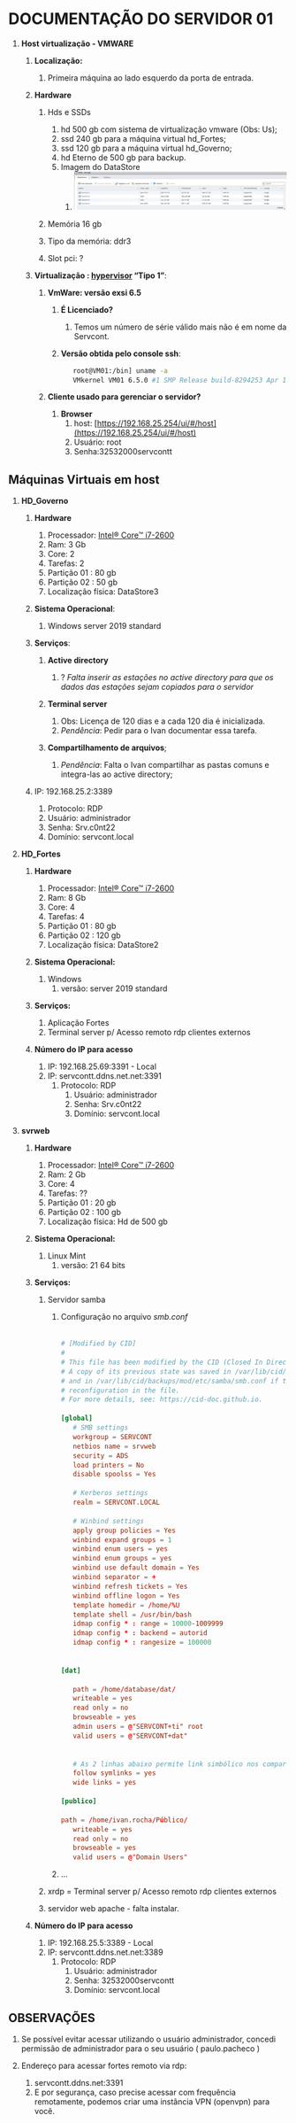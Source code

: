 # DOCUMENTAÇÃO DO SERVIDOR 01

1. **Host virtualização - VMWARE**
   1. **Localização:**
      1. Primeira máquina ao lado esquerdo da porta de entrada.

   2. **Hardware**

      1. Hds e SSDs
         1. hd 500 gb com sistema de virtualização vmware (Obs: Us);
         2. ssd 240 gb para a máquina virtual hd_Fortes;
         3. ssd 120 gb para a máquina virtual hd_Governo;
         4. hd Eterno de 500 gb para backup.
         5. Imagem do DataStore
            1. ![Link](../../img/DataStores_do_servidor_vmware.jpeg)

      2. Memória 16 gb
      3. Tipo da memória: ddr3
      4. Slot pci: ?

   3. **Virtualização : [hypervisor](https://www.vmware.com/topics/glossary/content/hypervisor.html#:~:text=A%20hypervisor%2C%20also%20known%20as,such%20as%20memory%20and%20processing.)  “Tipo 1”**:
      1. **VmWare: versão exsi 6.5**
         1. **É Licenciado?**
            1. Temos um número de série válido mais não é em nome da Servcont.

         2. **Versão obtida pelo console ssh**:

            ```sh
               root@VM01:/bin] uname -a
               VMkernel VM01 6.5.0 #1 SMP Release build-8294253 Apr 17 2018 19:05:39 x86_64 x86_64 x86_64 ESXi
            ```

      2. **Cliente usado para gerenciar o servidor?**
         1. **Browser**
            1. host: [https://192.168.25.254/ui/#/host](https://192.168.25.254/ui/#/host)
            2. Usuário: root
            3. Senha:32532000servcontt

## Máquinas Virtuais em host

1. **HD_Governo**
   1. **Hardware**
      1. Processador:  [Intel® Core™ i7-2600](https://www.intel.com.br/content/www/br/pt/products/sku/52213/intel-core-i72600-processor-8m-cache-up-to-3-80-ghz/specifications.html)
      2. Ram: 3 Gb
      3. Core: 2
      4. Tarefas: 2
      5. Partição 01 : 80 gb
      6. Partição 02 : 50 gb
      7. Localização física: DataStore3

   2. **Sistema Operacional**:
      1. Windows server 2019 standard

   3. **Serviços**:
      1. **Active directory**
         1. ? _Falta inserir as estações no active directory para que os dados das estações sejam copiados para o servidor_

      2. **Terminal server**
         1. Obs: Licença de 120 dias e a cada 120 dia é inicializada.
         2. _Pendência_: Pedir para o Ivan documentar essa tarefa.

      3. **Compartilhamento de arquivos**;
         1. _Pendência_: Falta o Ivan compartilhar as pastas comuns e integra-las ao active directory;

   4. IP: 192.168.25.2:3389
      1. Protocolo: RDP
      2. Usuário: administrador
      3. Senha: Srv.c0nt22
      4. Domínio: servcont.local

2. **HD_Fortes**
   1. **Hardware**
      1. Processador:  [Intel® Core™ i7-2600](https://www.intel.com.br/content/www/br/pt/products/sku/52213/intel-core-i72600-processor-8m-cache-up-to-3-80-ghz/specifications.html)
      2. Ram: 8 Gb
      3. Core: 4
      4. Tarefas: 4
      5. Partição 01 : 80 gb
      6. Partição 02 : 120 gb
      7. Localização física: DataStore2

   2. **Sistema Operacional:**
      1. Windows
         1. versão: server 2019 standard

   3. **Serviços:**
      1. Aplicação Fortes
      2. Terminal server p/ Acesso remoto rdp clientes externos

   4. **Número do IP para acesso**
      1. IP: 192.168.25.69:3391 - Local
      2. IP: servcontt.ddns.net.net:3391
         1. Protocolo: RDP
            1. Usuário: administrador
            2. Senha: Srv.c0nt22
            3. Domínio: servcont.local

3. **svrweb**
   1. **Hardware**
      1. Processador:  [Intel® Core™ i7-2600](https://www.intel.com.br/content/www/br/pt/products/sku/52213/intel-core-i72600-processor-8m-cache-up-to-3-80-ghz/specifications.html)
      2. Ram: 2 Gb
      3. Core: 4
      4. Tarefas: ??
      5. Partição 01 : 20 gb
      6. Partição 02 : 100 gb
      7. Localização física: Hd de 500 gb

   2. **Sistema Operacional:**
      1. Linux Mint
         1. versão: 21 64 bits

   3. **Serviços:**
      1. Servidor samba
         1. Configuração no arquivo _smb.conf_

            ```conf

            # [Modified by CID]
            #
            # This file has been modified by the CID (Closed In Directory) program.
            # A copy of its previous state was saved in /var/lib/cid/backups/ori/etc/samba/smb.conf
            # and in /var/lib/cid/backups/mod/etc/samba/smb.conf if the program has made a
            # reconfiguration in the file.
            # For more details, see: https://cid-doc.github.io.

            [global]
               # SMB settings
               workgroup = SERVCONT
               netbios name = srvweb
               security = ADS
               load printers = No
               disable spoolss = Yes

               # Kerberos settings
               realm = SERVCONT.LOCAL

               # Winbind settings
               apply group policies = Yes
               winbind expand groups = 1
               winbind enum users = yes
               winbind enum groups = yes
               winbind use default domain = Yes
               winbind separator = +
               winbind refresh tickets = Yes
               winbind offline logon = Yes
               template homedir = /home/%U
               template shell = /usr/bin/bash
               idmap config * : range = 10000-1009999
               idmap config * : backend = autorid
               idmap config * : rangesize = 100000


            [dat]
               
               path = /home/database/dat/
               writeable = yes
               read only = no
               browseable = yes 
               admin users = @"SERVCONT+ti" root  
               valid users = @"SERVCONT+dat"
               

               # As 2 linhas abaixo permite link simbólico nos compartilhamentos:
               follow symlinks = yes
               wide links = yes

            [publico]

            path = /home/ivan.rocha/Público/
               writeable = yes
               read only = no
               browseable = yes    
               valid users = @"Domain Users"


            ```

         2. ...

      2. xrdp = Terminal server p/ Acesso remoto rdp clientes externos
      3. servidor web apache - falta instalar.

   4. **Número do IP para acesso**
      1. IP: 192.168.25.5:3389 - Local
      2. IP: servcontt.ddns.net.net:3389
         1. Protocolo: RDP
            1. Usuário: administrador
            2. Senha: 32532000servcontt
            3. Domínio: servcont.local

## OBSERVAÇÕES

   1. Se possível evitar acessar utilizando o usuário administrador,  concedi permissão de administrador para o seu usuário ( paulo.pacheco )

   2. Endereço para  acessar fortes remoto via rdp:
      1. servcontt.ddns.net:3391
      2. E por segurança, caso precise acessar com frequência remotamente, podemos criar uma instância VPN (openvpn) para você.
